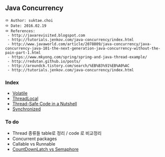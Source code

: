 ## Java Concurrency

```
ㅁ Author: suktae.choi
ㅁ Date: 2016.02.19
ㅁ References:
 - http://javarevisited.blogspot.com
 - http://tutorials.jenkov.com/java-concurrency/index.html
 - http://www.javaworld.com/article/2078809/java-concurrency/java-concurrency-java-101-the-next-generation-java-concurrency-without-the-pain-part-1.html
 - https://www.mkyong.com/spring/spring-and-java-thread-example/
 - http://redutan.github.io/posts/
 - http://aroundck.tistory.com/search/%EB%B3%91%EB%A0%AC
 - http://tutorials.jenkov.com/java-concurrency/index.html
```

### Index
- [Volatile](https://github.com/agongi/study/tree/master/java-concurrency/volatile/)
- [ThreadLocal](https://github.com/agongi/study/tree/master/java-concurrency/threadlocal/)
- [Thread-Safe Code in a Nutshell](https://github.com/agongi/study/tree/master/java-concurrency/thread-safe/)
- [Synchronized](https://github.com/agongi/study/tree/master/java-concurrency/synchronized/)

### To do
- Thread 종류들 table로 정리 / code 로 비교정리
- Concurrent packages
- Callable vs Runnable
- [CountDownLatch vs Semaphore](https://stackoverflow.com/questions/184147/countdownlatch-vs-semaphore)
